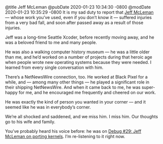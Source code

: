 @title Jeff McLeman
@pubDate 2020-01-23 10:34:30 -0800
@modDate 2020-01-23 10:35:29 -0800
It is my sad duty to report that [Jeff McLeman](https://www.jeffmcleman.com/) — whose work you’ve used, even if you don’t know it — suffered injuries from a very bad fall, and soon after passed away as a result of those injuries.

Jeff was a long-time Seattle Xcoder, before recently moving away, and he was a beloved friend to me and many people.

He was also a walking computer history museum — he was a little older than me, and he’d worked on a number of projects during that heroic age when people wrote new operating systems because they were needed. I learned from every single conversation with him.

There’s a NetNewsWire connection, too. He worked at Black Pixel for a while, and — among many other things — he played a significant role in their shipping NetNewsWire. And when it came back to me, he was super-happy for me, and he encouraged me frequently and cheered on our work.

He was exactly the kind of person you wanted in your corner — and it seemed like he was in everybody’s corner.

We’re all shocked and saddened, and we miss him. I miss him. Our thoughts go to his wife and family.

You’ve probably heard his voice before: he was on [Debug #29: Jeff McLeman on porting kernels](https://forums.imore.com/imore-com-news-discussion/280135-debug-29-jeff-mcleman-porting-kernels.html). I’m re-listening to it right now.
